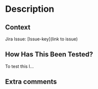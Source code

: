 # Description
<!--- Describe your changes in detail -->


## Context
<!--- If it fixes an open issue, please link to the issue here. -->
Jira Issue: [Issue-key](link to issue)
<!--- Why is this change required? What problem does it solve? -->

## How Has This Been Tested?
<!--- Please describe in detail how you tested your changes. -->
<!--- Include details of your testing environment, and the tests you ran to -->
<!--- see how your change affects other areas of the code, etc. -->
To test this I...

## Extra comments
<!--- Make any other comments you find useful -->
